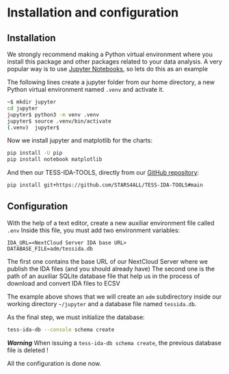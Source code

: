 # Installation and configuration

## Installation

We strongly recommend making a Python virtual environment where you install this package and other packages related to your data analysis.
A very popular way is to use [Jupyter Notebooks](https://jupyter.org/), so lets do this as an example

The following lines create a jupyter folder from our home directory, a new Python virtual environment named `.venv` and activate it.
```bash
~$ mkdir jupyter
cd jupyter 
jupyter$ python3 -m venv .venv
jupyter$ source .venv/bin/activate
(.venv)  jupyter$ 
```

Now we install jupyter and matplotlib for the charts:

```bash
pip install -U pip
pip install notebook matplotlib
```

And then our TESS-IDA-TOOLS, directly from our [GitHub repository](https://github.com/STARS4ALL/TESS-IDA-TOOLS):

```bash
pip install git+https://github.com/STARS4ALL/TESS-IDA-TOOLS#main
```

## Configuration

With the help of a text editor, create a new auxiliar environment file called `.env`
Inside this file, you must add two environment variables:

```text
IDA_URL=<NextCloud Server IDA base URL>
DATABASE_FILE=adm/tessida.db
```

The first one contains the base URL of our NextCloud Server where we publish the IDA files (and you should already have)
The second one is the path of an auxiliar SQLite database file that help us in the process of download and convert IDA files to ECSV

The example above shows that we will create an `adm` subdirectory inside our working directory `~/jupyter` and a database file named `tessida.db`.

As the final step, we must initialize the database:

```bash
tess-ida-db --console schema create
```

***Warning*** When issuing a `tess-ida-db schema create`, the previous database file is deleted !

All the configuration is done now.
